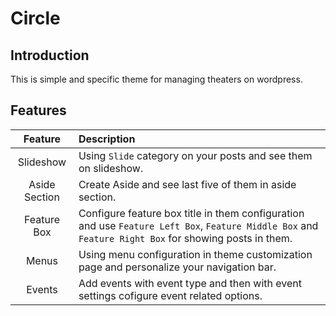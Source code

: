 # Circle
## Introduction
This is simple and specific theme for managing theaters on wordpress.
## Features
|    Feature    | Description |
|:-------------:|:----------- |
|   Slideshow   | Using `Slide` category on your posts and see them on slideshow. |
| Aside Section | Create Aside and see last five of them in aside section. |
|  Feature Box  | Configure feature box title in them configuration and use `Feature Left Box`, `Feature Middle Box` and `Feature Right Box` for showing posts in them. |
|      Menus    | Using menu configuration in theme customization page and personalize your navigation bar. |
|     Events    | Add events with event type and then with event settings cofigure event related options. |
